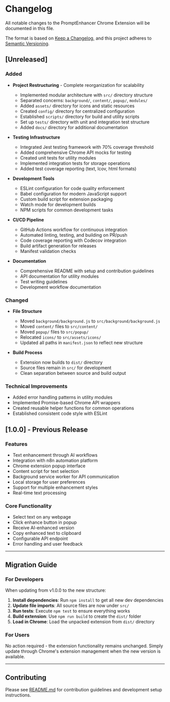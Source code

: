 # Changelog

All notable changes to the PromptEnhancer Chrome Extension will be documented in this file.

The format is based on [Keep a Changelog](https://keepachangelog.com/en/1.0.0/),
and this project adheres to [Semantic Versioning](https://semver.org/spec/v2.0.0.html).

## [Unreleased]

### Added
- **Project Restructuring** - Complete reorganization for scalability
  - Implemented modular architecture with `src/` directory structure
  - Separated concerns: `background/`, `content/`, `popup/`, `modules/`
  - Added `assets/` directory for icons and static resources
  - Created `config/` directory for centralized configuration
  - Established `scripts/` directory for build and utility scripts
  - Set up `tests/` directory with unit and integration test structure
  - Added `docs/` directory for additional documentation

- **Testing Infrastructure**
  - Integrated Jest testing framework with 70% coverage threshold
  - Added comprehensive Chrome API mocks for testing
  - Created unit tests for utility modules
  - Implemented integration tests for storage operations
  - Added test coverage reporting (text, lcov, html formats)

- **Development Tools**
  - ESLint configuration for code quality enforcement
  - Babel configuration for modern JavaScript support
  - Custom build script for extension packaging
  - Watch mode for development builds
  - NPM scripts for common development tasks

- **CI/CD Pipeline**
  - GitHub Actions workflow for continuous integration
  - Automated linting, testing, and building on PR/push
  - Code coverage reporting with Codecov integration
  - Build artifact generation for releases
  - Manifest validation checks

- **Documentation**
  - Comprehensive README with setup and contribution guidelines
  - API documentation for utility modules
  - Test writing guidelines
  - Development workflow documentation

### Changed
- **File Structure**
  - Moved `background/background.js` to `src/background/background.js`
  - Moved `content/` files to `src/content/`
  - Moved `popup/` files to `src/popup/`
  - Relocated `icons/` to `src/assets/icons/`
  - Updated all paths in `manifest.json` to reflect new structure

- **Build Process**
  - Extension now builds to `dist/` directory
  - Source files remain in `src/` for development
  - Clean separation between source and build output

### Technical Improvements
- Added error handling patterns in utility modules
- Implemented Promise-based Chrome API wrappers
- Created reusable helper functions for common operations
- Established consistent code style with ESLint

## [1.0.0] - Previous Release

### Features
- Text enhancement through AI workflows
- Integration with n8n automation platform
- Chrome extension popup interface
- Content script for text selection
- Background service worker for API communication
- Local storage for user preferences
- Support for multiple enhancement styles
- Real-time text processing

### Core Functionality
- Select text on any webpage
- Click enhance button in popup
- Receive AI-enhanced version
- Copy enhanced text to clipboard
- Configurable API endpoint
- Error handling and user feedback

---

## Migration Guide

### For Developers

When updating from v1.0.0 to the new structure:

1. **Install dependencies**: Run `npm install` to get all new dev dependencies
2. **Update file imports**: All source files are now under `src/`
3. **Run tests**: Execute `npm test` to ensure everything works
4. **Build extension**: Use `npm run build` to create the `dist/` folder
5. **Load in Chrome**: Load the unpacked extension from `dist/` directory

### For Users

No action required - the extension functionality remains unchanged. Simply update through Chrome's extension management when the new version is available.

---

## Contributing

Please see [README.md](README.md) for contribution guidelines and development setup instructions.
